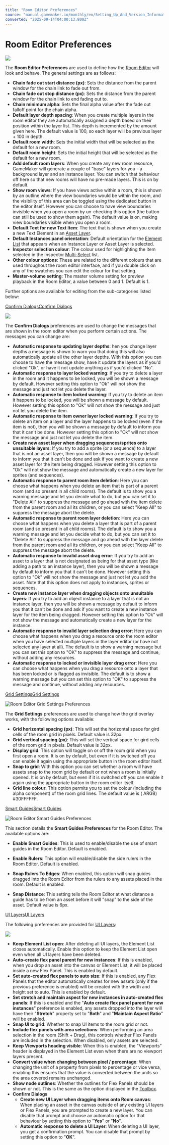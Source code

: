 ```yaml
---
title: "Room Editor Preferences"
source: "manual.gamemaker.io/monthly/en/Setting_Up_And_Version_Information/IDE_Preferences/Room_Editor_Preferences.htm"
converted: "2025-09-14T04:00:13.800Z"
---
```


# Room Editor Preferences

![](../../assets/Images/Setup_And_Version/Preferences/Room_Editor_Prefs.png)

The **Room Editor Preferences** are used to define how the [Room Editor](../../The_Asset_Editors/Rooms.md) will look and behave. The general settings are as follows:

-   **Chain fade out start distance (px)**: Sets the distance from the parent window for the chain link to fade out from.
-   **Chain fade out stop distance (px)**: Sets the distance from the parent window for the chain link to end fading out to.
-   **Chain minimum alpha**: Sets the final alpha value after the fade out falloff point for the chain alpha.
-   **Default layer depth spacing**: When you create multiple layers in the room editor they are automatically assigned a depth based on their position within the layer list. This depth is incremented by the amount given here. The default value is 100, so each layer will be previous layer + 100 in depth.
-   **Default room width**: Sets the initial width that will be selected as the default for a new room.
-   **Default room height**: Sets the initial height that will be selected as the default for a new room.
-   **Add default room layers**: When you create any new room resource, GameMaker will generate a couple of "base" layers for you - a background layer and an instance layer. You can switch that behaviour off here so that new rooms will have no pre-made layers. This is on by default.
-   **Show room views**: If you have views active within a room, this is shown by an outline where the view boundaries would be within the room, and the visibility of this area can be toggled using the dedicated button in the editor itself. However you can choose to have view boundaries invisible when you open a room by un-checking this option (the button can still be used to show them again). The default value is on, making view boundaries visible when you open a room.
-   **Default Text for new Text Item**: The text that is shown when you create a new Text Element in an [Asset Layer](../../The_Asset_Editors/Room_Properties/Layer_Properties.md).
-   **Default Instances panel orientation**: Default orientation for the [Element List](../../The_Asset_Editors/Rooms.htm#p) that appears when an Instance Layer or Asset Layer is selected.
-   **Inspector selection colour**: The colour used for highlighting the item selected in the Inspector [Multi-Select](../../IDE_Tools/The_Inspector.htm#h) list.
-   **Other colour options**: These are related to the different colours that are used throughout the room editor interface, and if you double click on any of the swatches you can edit the colour for that setting.
-   **Master-volume setting**: The master volume setting for preview playback in the Room Editor, a value between 0 and 1. Default is 1.

Further options are available for editing from the sub-categories listed below:

[Confirm DialogsConfirm Dialogs](Room_Editor_Preferences.htm#)

![](../../assets/Images/Setup_And_Version/Preferences/Room_Editor_Confirm_Prefs.png)

The **Confirm Dialogs** preferences are used to change the messages that are shown in the room editor when you perform certain actions. The messages you can change are:

-   **Automatic response to updating layer depths**: hen you change layer depths a message is shown to warn you that doing this will also automatically update all the other layer depths. With this option you can choose to have the message show, have it update the layers as if you'd clicked "Ok", or have it not update anything as if you'd clicked "No".
-   **Automatic response to layer locked warning**: If you try to delete a layer in the room and it happens to be locked, you will be shown a message by default. However setting this option to "Ok" will not show the message and just not let you delete the layer.
-   **Automatic response to item locked warning**: If you try to delete an item it happens to be locked, you will be shown a message by default. However setting this option to "Ok" will not show the message and just not let you delete the item.
-   **Automatic response to item owner layer locked warning**: If you try to delete an item on a layer and the layer happens to be locked (even if the item is not), then you will be shown a message by default to inform you that it can't be done. However setting this option to "Ok" will not show the message and just not let you delete the item.
-   **Create new asset layer when dragging sequences/sprites onto unsuitable layers**: If you try to add a sprite (or a sequence) to a layer that is not an asset layer, then you will be shown a message by default to inform you that it can't be done and ask if you want to create a new asset layer for the item being dragged. However setting this option to "Ok" will not show the message and automatically create a new layer for sprites (and sequences).
-   **Automatic response to parent room item deletion**: Here you can choose what happens when you delete an item that is part of a parent room (and so present in all child rooms). The default is to show you a warning message and let you decide what to do, but you can set it to "Delete All" to suppress the message and go ahead with the item delete from the parent room and all its children, or you can select "Keep All" to suppress the message abort the delete.
-   **Automatic response to parent room layer deletion**: Here you can choose what happens when you delete a layer that is part of a parent room (and so present in all child rooms). The default is to show you a warning message and let you decide what to do, but you can set it to "Delete All" to suppress the message and go ahead with the layer delete from the parent room and all its children, or you can select "Keep All" to suppress the message abort the delete.
-   **Automatic response to invalid asset drag error**: If you try to add an asset to a layer that is not designated as being for that asset type (like adding a path to an instance layer), then you will be shown a message by default to inform you that it can't be done. However setting this option to "Ok" will not show the message and just not let you add the asset. Note that this option does not apply to instances, sprites or sequences.
-   **Create new instance layer when dragging objects onto unsuitable layers**: If you try to add an object instance to a layer that is not an instance layer, then you will be shown a message by default to inform you that it can't be done and ask if you want to create a new instance layer for the item being dragged. However setting this option to "Ok" will not show the message and automatically create a new layer for the instance.
-   **Automatic response to invalid layer selection drag error**: Here you can choose what happens when you drag a resource onto the room editor when you have selected multiple layers in the layer editor (or have not selected any layer at all). The default is to show a warning message but you can set this option to "OK" to suppress the message and continue, without adding any resources.
-   **Automatic response to locked or invisible layer drag error**: Here you can choose what happens when you drag a resource onto a layer that has been locked or is flagged as invisible. The default is to show a warning message but you can set this option to "OK" to suppress the message and continue, without adding any resources.

[Grid SettingsGrid Settings](Room_Editor_Preferences.htm#)

![Room Editor Grid Settings Preferences](../../assets/Images/Setup_And_Version/Preferences/Room_Editor_Grid_Prefs.png)

The **Grid Settings** preferences are used to change how the grid overlay works, with the following options available:

-   **Grid horizontal spacing (px)**: This will set the horizontal space for gird cells of the room grid in pixels. Default value is 32px.
-   **Grid vertical spacing (px)**: This will set the vertical space for gird cells of the room grid in pixels. Default value is 32px.
-   **Display grid**: This option will toggle on or off the room grid when you first open a room. It is on by default, but even if it is switched off you can enable it again using the appropriate button in the room editor itself.
-   **Snap to grid**: With this option you can set whether a room will have assets snap to the room grid by default or not when a room is initially opened. It is on by default, but even if it is switched off you can enable it again using the appropriate button in the room editor itself.
-   **Grid line colour**: This option permits you to set the colour (including the alpha component) of the room grid lines. The default value is ( ARGB) #30FFFFFF.




[Smart GuidesSmart Guides](Room_Editor_Preferences.htm#)

![Room Editor Smart Guides Preferences](../../assets/Images/Setup_And_Version/Preferences/Room_Editor_SmartGuides_Prefs.png)

This section details the **Smart Guides Preferences** for the Room Editor. The available options are:

-   **Enable Smart Guides**: This is used to enable/disable the use of smart guides in the Room Editor. Default is enabled.

-   **Enable Rulers**: This option will enable/disable the side rulers in the Room Editor. Default is enabled.

-   **Snap Rulers To Edges**: When enabled, this option will snap guides dragged into the Room Editor from the rulers to any assets placed in the room. Default is enabled.

-   **Snap Distance**: This setting tells the Room Editor at what distance a guide has to be from an asset before it will "snap" to the side of the asset. Default value is 6px.





[UI LayersUI Layers](Room_Editor_Preferences.htm#)

The following preferences are provided for [UI Layers](../../The_Asset_Editors/Room_Properties/UI_Layers.md):

![](../../assets/Images/Setup_And_Version/Preferences/Room_Editor_UIL.png)

-   **Keep Element List open**: After deleting all UI layers, the Element List closes automatically. Enable this option to keep the Element List open even when all UI layers have been deleted.
-   **Auto-create flex panel parent for new instances**: If this is enabled, when you drop an asset into the canvas or Element List, it will be placed inside a new Flex Panel. This is enabled by default.
-   **Set auto-created flex panels to auto size**: If this is enabled, any Flex Panels that the editor automatically creates for new assets (only if the previous preference is enabled) will be created with the width and height set to auto. This is enabled by default.
-   **Set stretch and maintain aspect for new instances in auto-created flex panels**: If this is enabled and the "**Auto create flex panel parent for new instances**" preference is enabled, any assets dropped into the layer will have their "**Stretch**" property set to "**Both**" and "**Maintain Aspect Ratio**" will be enabled.
-   **Snap UI to grid**: Whether to snap UI items to the room grid or not.
-   **Include flex panels with area selections**: When performing an area selection in the room (Shift + Drag), this controls whether Flex Panels are included in the selection. When disabled, only assets are selected.
-   **Keep Viewports heading visible**: When this is enabled, the "Viewports" header is displayed in the Element List even when there are no viewport layers present.
-   **Convert value when changing between pixel / percentage**: When changing the unit of a property from pixels to percentage or vice versa, enabling this ensures that the value is converted between the units so the area covered remains unchanged.
-   **Show node outlines**: Whether the outlines for Flex Panels should be shown or not. This is the same as the option displayed in the [Toolbox](../../The_Asset_Editors/Room_Properties/UI_Layers.htm#h).
-   **Confirm Dialogs**
    -   **Create new UI Layer when dragging items onto Room canvas**: When placing an asset in the canvas outside of any existing UI layers or Flex Panels, you are prompted to create a new layer. You can disable that prompt and choose an automatic option for that behaviour by setting this option to "**Yes**" or "**No**".
    -   **Automatic response to delete a UI Layer**: When deleting a UI layer, you get a confirmation prompt. You can disable that prompt by setting this option to "**OK**".